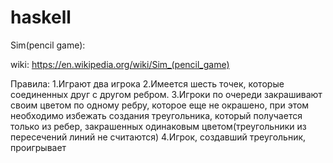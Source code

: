 # haskell
Sim(pencil game):

wiki: https://en.wikipedia.org/wiki/Sim_(pencil_game)

Правила:
1.Играют два игрока
2.Имеется шесть точек, которые соединенных друг с другом ребром.
3.Игроки по очереди закрашивают своим цветом по одному ребру, которое еще не окрашено, при этом необходимо избежать создания треугольника,
который получается только из ребер, закрашенных одинаковым цветом(треугольники из пересечений линий не считаются)
4.Игрок, создавший треугольник, проигрывает

